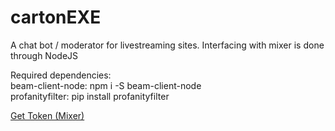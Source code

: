 # cartonEXE

A chat bot / moderator for livestreaming sites.
Interfacing with mixer is done through NodeJS

Required dependencies:<br>
beam-client-node: npm i -S beam-client-node<br>
profanityfilter: pip install profanityfilter

[Get Token (Mixer)](https://beam.pro/oauth/authorize?response_type=token&redirect_uri=https%3A%2F%2Fdev.beam.pro%2Foauthreturn.html&scope=chat%3Aconnect%20chat%3Achat%20chat%3Atimeout%20chat%3Apurge%20chat%3Awhisper%20chat%3Apoll_start%20chat%3Agiveaway_start%20chat%3Aedit_options%20chat%3Aclear_messages%20chat%3Achange_ban%20chat%3Achange_role%20chat%3Abypass_slowchat%20chat%3Abypass_links&client_id=fa54866255ea641235e596e5659fa726a4aa9f7ecc72758f)
